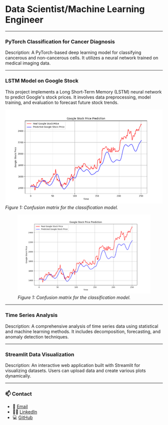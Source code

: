 # Data Scientist/Machine Learning Engineer 

---

### PyTorch Classification for Cancer Diagnosis


Description: A PyTorch-based deep learning model for classifying cancerous and non-cancerous cells. It utilizes a neural network trained on medical imaging data.

---

### LSTM Model on Google Stock
This project implements a Long Short-Term Memory (LSTM) neural network to predict Google's stock prices. It involves data preprocessing, model training, and evaluation to forecast future stock trends.

![Visualization of predicted vs. actual stock prices](/images/stock_price_prediction.png)
*Figure 1: Confusion matrix for the classification model.*

<figure>
  <img src="images/stock_price_prediction.png" alt="Confusion Matrix" width="500">
  <figcaption><em>Figure 1: Confusion matrix for the classification model.</em></figcaption>
</figure>

---

### Time Series Analysis


Description: A comprehensive analysis of time series data using statistical and machine learning methods. It includes decomposition, forecasting, and anomaly detection techniques.

---

### Streamlit Data Visualization

Description: An interactive web application built with Streamlit for visualizing datasets. Users can upload data and create various plots dynamically.


---

### 📫 Contact
- 📧 [Email](m.helva34@gmail.com)
- 🧑‍💼 [LinkedIn](https://www.linkedin.com/in/mehmet-helva-b2993a273/)
- 💻 [GitHub](https://github.com/mhelva)
